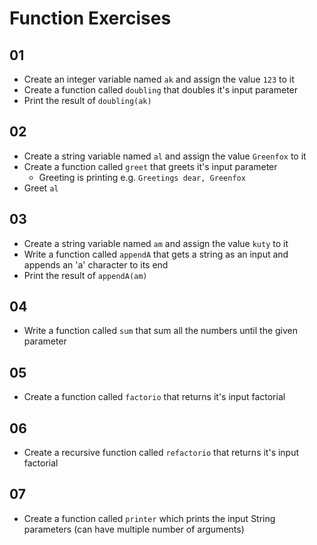 # Function Exercises

## 01
- Create an integer variable named `ak` and assign the value `123` to it
- Create a function called `doubling` that doubles it's input parameter
- Print the result of `doubling(ak)`

## 02
- Create a string variable named `al` and assign the value `Greenfox` to it
- Create a function called `greet` that greets it's input parameter
    - Greeting is printing e.g. `Greetings dear, Greenfox`
- Greet `al`

## 03
- Create a string variable named `am` and assign the value `kuty` to it
- Write a function called `appendA` that gets a string as an input and appends an 'a' character to its end
- Print the result of `appendA(am)`

## 04
- Write a function called `sum` that sum all the numbers until the given parameter

## 05
- Create a function called `factorio` that returns it's input factorial

## 06
- Create a recursive function called `refactorio` that returns it's input factorial

## 07
- Create a function called `printer` which prints the input String parameters (can have multiple number of arguments)

